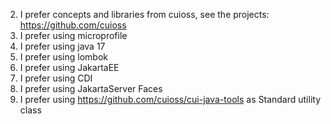 2. I prefer concepts and libraries from cuioss, see the projects: https://github.com/cuioss
3. I prefer using microprofile
4. I prefer using java 17
6. I prefer using lombok
7. I prefer using JakartaEE
8. I prefer using CDI
9. I prefer using JakartaServer Faces
10. I prefer using https://github.com/cuioss/cui-java-tools as Standard utility class